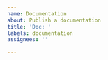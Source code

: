 ```yaml
---
name: Documentation
about: Publish a documentation
title: 'Doc: '
labels: documentation
assignees: ''

---
```



